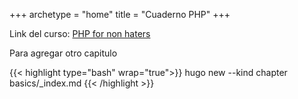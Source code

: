 +++
archetype = "home"
title = "Cuaderno PHP"
+++

Link del curso:
[PHP for non haters](https://youtu.be/zZ6vybT1HQs?si=unoXAJNptl_bw0c0)

Para agregar otro capitulo 

{{< highlight  type="bash" wrap="true">}}
hugo new --kind chapter basics/_index.md
{{< /highlight >}}